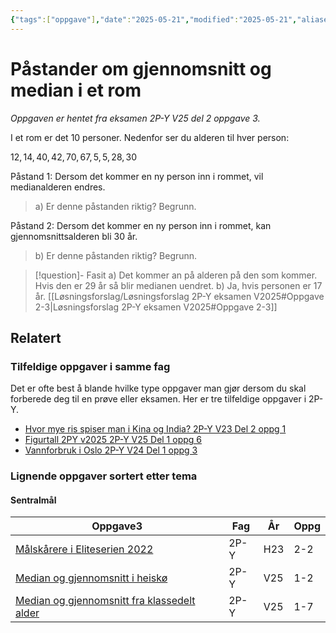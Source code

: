 ```yaml
---
{"tags":["oppgave"],"date":"2025-05-21","modified":"2025-05-21","aliases":[],"dg-publish":true,"temaer":["sentralmål"],"fag":"2p-y","eksamen":"v25","del":2,"oppgave":3,"title":"Påstander om gjennomsnitt og median i et rom","source":null,"todo":null,"permalink":"/pastander-om-gjennomsnitt-og-median-i-et-rom/","dgPassFrontmatter":true}
---
```



# Påstander om gjennomsnitt og median i et rom

<p><span><em>Oppgaven er hentet fra eksamen 2P-Y V25 del 2 oppgave 3.</em></span></p>

I et rom er det $10$ personer. Nedenfor ser du alderen til hver person:

$12,\,14,\,40,\,42,\,70,\,67,\,5,\,5,\,28,\,30$

Påstand 1: Dersom det kommer en ny person inn i rommet, vil medianalderen endres.

> a) Er denne påstanden riktig? Begrunn.

Påstand 2: Dersom det kommer en ny person inn i rommet, kan gjennomsnittsalderen bli $30$ år.

>b) Er denne påstanden riktig? Begrunn.

> [!question]- Fasit
> a) Det kommer an på alderen på den som kommer. Hvis den er 29 år så blir medianen uendret.
> b) Ja, hvis personen er 17 år.
> [[Løsningsforslag/Løsningsforslag 2P-Y eksamen V2025#Oppgave 2-3\|Løsningsforslag 2P-Y eksamen V2025#Oppgave 2-3]]

## Relatert
<h3><span>Tilfeldige oppgaver i samme fag</span></h3><p><span>Det er ofte best å blande hvilke type oppgaver man gjør dersom du skal forberede deg til en prøve eller eksamen. Her er tre tilfeldige oppgaver i 2P-Y.</span></p><div><ul class="dataview list-view-ul"><li><span><a data-tooltip-position="top" aria-label="Hvor mye ris spiser man i Kina og India?.md" data-href="Hvor mye ris spiser man i Kina og India?.md" href="Hvor mye ris spiser man i Kina og India?.md" class="internal-link" target="_blank" rel="noopener nofollow">Hvor mye ris spiser man i Kina og India? 2P-Y V23 Del 2 oppg 1</a></span></li><li><span><a data-tooltip-position="top" aria-label="Figurtall 2PY v2025.md" data-href="Figurtall 2PY v2025.md" href="Figurtall 2PY v2025.md" class="internal-link" target="_blank" rel="noopener nofollow">Figurtall 2PY v2025 2P-Y V25 Del 1 oppg 6</a></span></li><li><span><a data-tooltip-position="top" aria-label="Vannforbruk i Oslo.md" data-href="Vannforbruk i Oslo.md" href="Vannforbruk i Oslo.md" class="internal-link" target="_blank" rel="noopener nofollow">Vannforbruk i Oslo 2P-Y V24 Del 1 oppg 3</a></span></li></ul></div><h3><span>Lignende oppgaver sortert etter tema</span></h3><h4><span>Sentralmål</span></h4><div><table class="dataview table-view-table"><thead class="table-view-thead"><tr class="table-view-tr-header"><th class="table-view-th"><span>Oppgave</span><span class="dataview small-text">3</span></th><th class="table-view-th"><span>Fag</span></th><th class="table-view-th"><span>År</span></th><th class="table-view-th"><span>Oppg</span></th></tr></thead><tbody class="table-view-tbody"><tr><td><span><a data-tooltip-position="top" aria-label="Målskårere i Eliteserien 2022.md" data-href="Målskårere i Eliteserien 2022.md" href="Målskårere i Eliteserien 2022.md" class="internal-link" target="_blank" rel="noopener nofollow">Målskårere i Eliteserien 2022</a></span></td><td><span>2P-Y</span></td><td><span>H23</span></td><td><span>2-2</span></td></tr><tr><td><span><a data-tooltip-position="top" aria-label="Median og gjennomsnitt i heiskø.md" data-href="Median og gjennomsnitt i heiskø.md" href="Median og gjennomsnitt i heiskø.md" class="internal-link" target="_blank" rel="noopener nofollow">Median og gjennomsnitt i heiskø</a></span></td><td><span>2P-Y</span></td><td><span>V25</span></td><td><span>1-2</span></td></tr><tr><td><span><a data-tooltip-position="top" aria-label="Median og gjennomsnitt fra klassedelt alder.md" data-href="Median og gjennomsnitt fra klassedelt alder.md" href="Median og gjennomsnitt fra klassedelt alder.md" class="internal-link" target="_blank" rel="noopener nofollow">Median og gjennomsnitt fra klassedelt alder</a></span></td><td><span>2P-Y</span></td><td><span>V25</span></td><td><span>1-7</span></td></tr></tbody></table></div>
